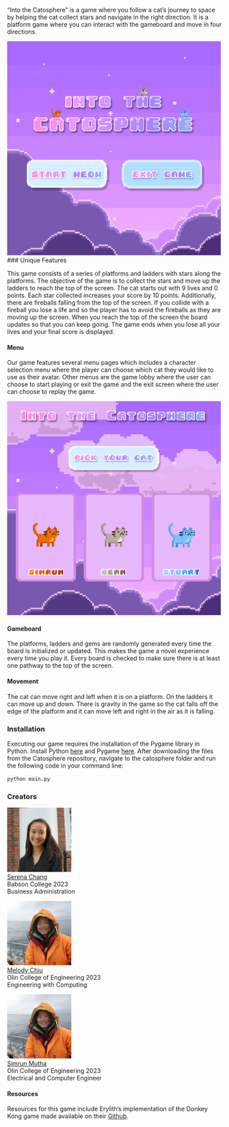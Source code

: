 “Into the Catosphere” is a game where you follow a cat’s journey to space by helping the cat collect stars and navigate in the right direction. It is a platform game where you can interact with the gameboard and move in four directions.

<img src="startscreen.png" width="500" />
### Unique Features

This game consists of a series of platforms and ladders with stars along the platforms. The objective of the game is to collect the stars and move up the ladders to reach the top of the screen. The cat starts out with 9 lives and 0 points. Each star collected increases your score by 10 points. Additionally, there are fireballs falling from the top of the screen. If you collide with a fireball you lose a life and so the player has to avoid the fireballs as they are moving up the screen. When you reach the top of the screen the board updates so that you can keep going. The game ends when you lose all your lives and your final score is displayed.

#### Menu

Our game features several menu pages which includes a character selection menu where the player can choose which cat they would like to use as their avatar. Other menus are the game lobby where the user can choose to start playing or exit the game and the exit screen where the user can choose to replay the game.

<img src="pickyourcat.png" width="500" />

#### Gameboard
The platforms, ladders and gems are randomly generated every time the board is initialized or updated. This makes the game a novel experience every time you play it. Every board is checked to make sure there is at least one pathway to the top of the screen.

#### Movement
The cat can move right and left when it is on a platform. On the ladders it can move up and down. There is gravity in the game so the cat falls off the edge of the platform and it can move left and right in the air as it is falling.

### Installation
Executing our game requires the installation of the Pygame library in Python. Install Python [here](https://www.python.org/downloads/) and Pygame [here](https://www.pygame.org/wiki/GettingStarted).
After downloading the files from the Catosphere repository, navigate to the catosphere folder and run the following code in your command line:
```bash
python main.py
```

### Creators

<img src="1600113910952.jpg" width="150"/>\
<a href="http://www.linkedin.com/in/serenachang1">Serena Chang</a>\
Babson College 2023\
Business Administration

<img src="photo_2020-12-16_14-51-17.jpg" width="150"/>\
<a href="http://www.linkedin.com/in/melody-chiu-6297b41a2">Melody Chiu</a>\
Olin College of Engineering 2023\
Engineering with Computing

<img src="photo_2020-12-16_14-51-17.jpg" width="150"/>\
<a href="https://www.linkedin.com/in/simrun-mutha-78b8761a0/">Simrun Mutha</a>\
Olin College of Engineering 2023\
Electrical and Computer Engineer

#### Resources
Resources for this game include Erylith’s implementation of the Donkey Kong game made available on their <a href="https://github.com/erilyth/DonkeyKong-Pygame">Github</a>.
